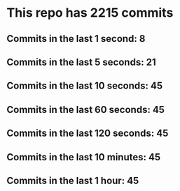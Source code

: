 # This repo has 2215 commits

## Commits in the last 1 second: 8
## Commits in the last 5 seconds: 21
## Commits in the last 10 seconds: 45
## Commits in the last 60 seconds: 45
## Commits in the last 120 seconds: 45
## Commits in the last 10 minutes: 45
## Commits in the last 1 hour: 45
